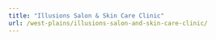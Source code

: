```yaml
---
title: "Illusions Salon & Skin Care Clinic"
url: /west-plains/illusions-salon-and-skin-care-clinic/
---
```

